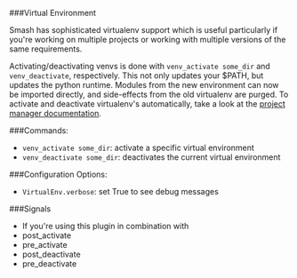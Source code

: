 <a id="virtualenv"></a>
###Virtual Environment

Smash has sophisticated virtualenv support which is useful particularly if you're working on multiple projects or working with multiple versions of the same requirements.

Activating/deactivating venvs is done with `venv_activate some_dir` and `venv_deactivate`, respectively.  This not only updates your $PATH, but updates the python runtime.  Modules from the new environment can now be imported directly, and side-effects from the old virtualenv are purged.  To activate and deactivate virtualenv's automatically, take a look at the [project manager documentation](/project_manager.html).

###Commands:
* `venv_activate some_dir`: activate a specific virtual environment
* `venv_deactivate some_dir`: deactivates the current virtual environment

###Configuration Options:
* `VirtualEnv.verbose`: set True to see debug messages

###Signals
* If you're using this plugin in combination with
* post_activate
* pre_activate
* post_deactivate
* pre_deactivate
